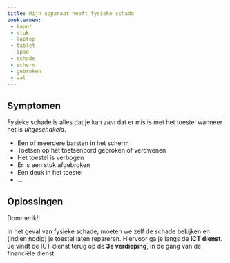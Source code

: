 ```yaml
---
title: Mijn apparaat heeft fysieke schade
zoektermen:
 - kapot
 - stuk
 - laptop
 - tablet
 - ipad
 - schade
 - scherm
 - gebroken
 - val
---
```


## Symptomen

Fysieke schade is alles dat je kan *zien* dat er mis is met het toestel wanneer het is *uitgeschakeld*.

 - Eén of meerdere barsten in het scherm
 - Toetsen op het toetsenbord gebroken of verdwenen
 - Het toestel is verbogen
 - Er is een stuk afgebroken
 - Een deuk in het toestel
 - ...

## Oplossingen

Dommerik!!

In het geval van fysieke schade, moeten we zelf de schade bekijken en (indien nodig) je toestel laten repareren. Hiervoor ga je langs de **ICT dienst**. Je vindt de ICT dienst terug op de **3e verdieping**, in de gang van de financiële dienst.